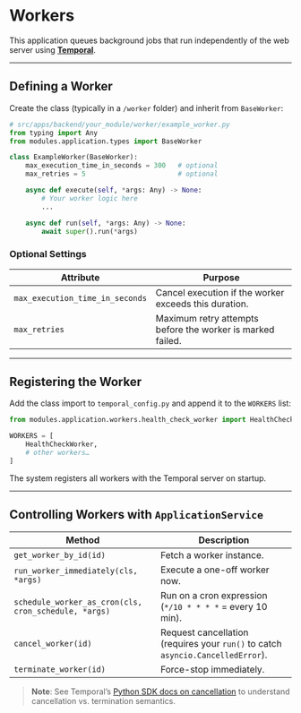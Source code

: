 # Workers

This application queues background jobs that run independently of the web server using **[Temporal](https://temporal.io/)**.

---

## Defining a Worker

Create the class (typically in a `/worker` folder) and inherit from `BaseWorker`:

```python
# src/apps/backend/your_module/worker/example_worker.py
from typing import Any
from modules.application.types import BaseWorker

class ExampleWorker(BaseWorker):
    max_execution_time_in_seconds = 300   # optional
    max_retries = 5                       # optional

    async def execute(self, *args: Any) -> None:
        # Your worker logic here
        ...

    async def run(self, *args: Any) -> None:
        await super().run(*args)
```

### Optional Settings

| Attribute                       | Purpose                                                    |
| ------------------------------- | ---------------------------------------------------------- |
| `max_execution_time_in_seconds` | Cancel execution if the worker exceeds this duration.      |
| `max_retries`                   | Maximum retry attempts before the worker is marked failed. |

---

## Registering the Worker

Add the class import to `temporal_config.py` and append it to the `WORKERS` list:

```python
from modules.application.workers.health_check_worker import HealthCheckWorker

WORKERS = [
    HealthCheckWorker,
    # other workers…
]
```

The system registers all workers with the Temporal server on startup.

---

## Controlling Workers with `ApplicationService`

| Method                                               | Description                                                                     |
| ---------------------------------------------------- | ------------------------------------------------------------------------------- |
| `get_worker_by_id(id)`                               | Fetch a worker instance.                                                        |
| `run_worker_immediately(cls, *args)`                 | Execute a one-off worker now.                                                   |
| `schedule_worker_as_cron(cls, cron_schedule, *args)` | Run on a cron expression (`*/10 * * * *` = every 10 min).                       |
| `cancel_worker(id)`                                  | Request cancellation (requires your `run()` to catch `asyncio.CancelledError`). |
| `terminate_worker(id)`                               | Force-stop immediately.                                                         |

> **Note**: See Temporal’s [Python SDK docs on cancellation](https://docs.temporal.io/develop/python/cancellation) to understand cancellation vs. termination semantics.

